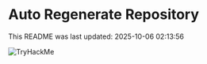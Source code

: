 # Auto Regenerate Repository

This README was last updated: 2025-10-06 02:13:56

 ![TryHackMe](https://tryhackme.com/badge/533634)